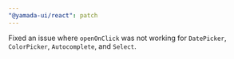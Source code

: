 ```yaml
---
"@yamada-ui/react": patch
---
```


Fixed an issue where `openOnClick` was not working for `DatePicker`, `ColorPicker`, `Autocomplete`, and `Select`.
